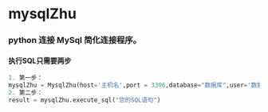 # mysqlZhu
### python 连接 MySql 简化连接程序。 
#### 执行SQL只需要两步 
```python
1. 第一步：
mysqlZhu = MysqlZhu(host='主机名',port = 3306,database="数据库",user='数据库用户名',password='数据库密码',charset='utf8') 
2. 第二步：
result = mysqlZhu.execute_sql("您的SQL语句")
```
